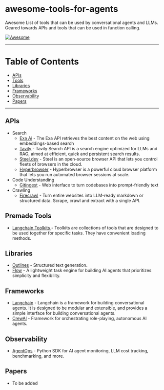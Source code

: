 # awesome-tools-for-agents
Awesome List of tools that can be used by conversational agents and LLMs. Geared towards APIs and tools that can be used in function calling.

[![Awesome](https://awesome.re/badge-flat.svg)](https://awesome.re)

---

# Table of Contents
- [APIs](#apis)
- [Tools](#tools)
- [Libraries](#libraries)
- [Frameworks](#frameworks)
- [Observability](#observability)
- [Papers](#papers)

---

## APIs
- Search
    - [Exa Ai](https://exa.ai) - The Exa API retrieves the best content on the web using embeddings-based search
    - [Tavily](https://tavily.com) - Tavily Search API is a search engine optimized for LLMs and RAG, aimed at efficient, quick and persistent search results.
    - [Steel.dev](https://github.com/steel-dev/steel-browser) - Steel is an open-source browser API that lets you control fleets of browsers in the cloud.
    - [Hyperbrowser](https://www.hyperbrowser.ai/) - Hyperbrowser is a powerful cloud browser platform that lets you run automated browser sessions at scale.
- Code Understanding
    - [Gitingest](https://github.com/cyclotruc/gitingest) - Web interface to turn codebases into prompt-friendly text
- Crawling
    - [Firecrawl](https://github.com/mendableai/firecrawl) - Turn entire websites into LLM-ready markdown or structured data. Scrape, crawl and extract with a single API.
## Premade Tools
- [Langchain Toolkits ](https://python.langchain.com/v0.1/docs/integrations/toolkits/) - Toolkits are collections of tools that are designed to be used together for specific tasks. They have convenient loading methods.



## Libraries
- [Outlines](https://github.com/outlines-dev/outlines) - Structured text generation.
- [Flow](https://github.com/lmnr-ai/flow/tree/main) - A lightweight task engine for building AI agents that prioritizes simplicity and flexibility.

## Frameworks
- [Langchain](https://python.langchain.com/v0.1/docs/modules/agents/) - Langchain is a framework for building conversational agents. It is designed to be modular and extensible, and provides a simple interface for building conversational agents.
- [CrewAI](https://www.crewai.com/open-source) - Framework for orchestrating role-playing, autonomous AI agents.

## Observability
- [AgentOps](https://github.com/AgentOps-AI/agentops) - Python SDK for AI agent monitoring, LLM cost tracking, benchmarking, and more.


## Papers
- To be added
